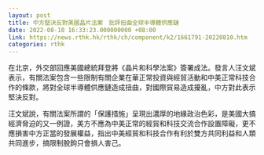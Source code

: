 ```yaml
---
layout: post
title: 中方堅決反對美國晶片法案　批評扭曲全球半導體供應鏈
date: 2022-08-10 16:33:23.000000000 +08:00
link: https://news.rthk.hk/rthk/ch/component/k2/1661791-20220810.htm
categories: rthk
---
```


在北京，外交部回應美國總統拜登將《晶片和科學法案》簽署成法。發言人汪文斌表示，有關法案包含一些限制有關企業在華正常投資與經貿活動和中美正常科技合作的條款，將對全球半導體供應鏈造成扭曲，對國際貿易造成擾亂，中方對此表示堅決反對。

汪文斌說，有關法案所謂的「保護措施」呈現出濃厚的地緣政治色彩，是美國大搞經濟脅迫的又一例證，美方不應為中美正常的經貿和科技交流合作設置障礙，更不應損害中方正當的發展權益，指出中美經貿和科技合作有利於雙方共同利益和人類共同進步，搞限制脫鉤只會損人害己。
